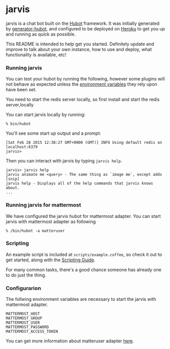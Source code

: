 # jarvis

jarvis is a chat bot built on the [Hubot][hubot] framework. It was
initially generated by [generator-hubot][generator-hubot], and configured to be
deployed on [Heroku][heroku] to get you up and running as quick as possible.

This README is intended to help get you started. Definitely update and improve
to talk about your own instance, how to use and deploy, what functionality is
available, etc!

[heroku]: http://www.heroku.com
[hubot]: http://hubot.github.com
[generator-hubot]: https://github.com/github/generator-hubot

### Running jarvis

You can test your hubot by running the following, however some plugins will not
behave as expected unless the [environment variables](#configuration) they rely
upon have been set.

You need to start the redis server locally, so first install and start the redis server,locally

You can start jarvis locally by running:

    % bin/hubot

You'll see some start up output and a prompt:

    [Sat Feb 28 2015 12:38:27 GMT+0000 (GMT)] INFO Using default redis on localhost:6379
    jarvis>

Then you can interact with jarvis by typing `jarvis help`.

    jarvis> jarvis help
    jarvis animate me <query> - The same thing as `image me`, except adds [snip]
    jarvis help - Displays all of the help commands that jarvis knows about.
    ...

### Running jarvis for mattermost

We have configured the jarvis hubot for mattermost adapter.
You can start jarvis with mattermost adapter as following

    % /bin/hubot -a matteruser
    


### Scripting

An example script is included at `scripts/example.coffee`, so check it out to
get started, along with the [Scripting Guide][scripting-docs].

For many common tasks, there's a good chance someone has already one to do just
the thing.

[scripting-docs]: https://github.com/github/hubot/blob/master/docs/scripting.md

### Configurarion

The follwing environment variables are necessary to start the jarvis with mattermost adapter.

    MATTERMOST_HOST
    MATTERMOST_GROUP
    MATTERMOST_USER
    MATTERMOST_PASSWORD
    MATTERMOST_ACCESS_TOKEN
    
You can get more information about matteruser adapter [here][here].

[here]: https://github.com/loafoe/hubot-matteruser
